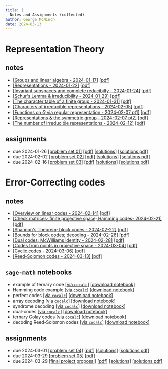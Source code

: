 ```yaml
---
title: |
  Notes and Assignments (collected)
author: George McNinch  
date: 2024-03-13
---
```


# Representation Theory

## notes

- [[Groups and linear algebra - 2024-01-17]](/course-contents/2024-01-17--notes-RT.html) [[pdf]](/course-contents/2024-01-17--notes-RT.pdf)
- [[Representations - 2024-01-22]](/course-contents/2024-01-22--notes-RT.html) [[pdf]](/course-contents/2024-01-22--notes-RT.pdf)
- [[Invariant subspaces and complete reducibilty - 2024-01-24]](/course-contents/2024-01-24--notes-RT.html) 
  [[pdf]](/course-contents/2024-01-24--notes-RT.pdf)
- [[Schur's Lemma & irreducibility - 2024-01-29]](/course-contents/2024-01-29--notes-RT.html) 
  [[pdf]](/course-contents/2024-01-29--notes-RT.pdf)
- [[The character table of a finite group - 2024-01-31]](/course-contents/2024-01-31--notes-RT.html) 
  [[pdf]](/course-contents/2024-01-31--notes-RT.pdf)
- [[Characters of irreducible representations - 2024-02-05]](/course-contents/2024-02-05--notes-RT.html) 
  [[pdf]](/course-contents/2024-02-05--notes-RT.pdf)
- [[Functions on $G$ via regular representation - 2024-02-07 pt1]](/course-contents/2024-02-07--notes-RT--functions.html) 
  [[pdf]](/course-contents/2024-02-07--notes-RT--functions.pdf)
- [[Representations & the symmetric group - 2024-02-07 pt2]](/course-contents/2024-02-07--notes-RT--diaconis-paper.html) 
  [[pdf]](/course-contents/2024-02-07--notes-RT--diaconis-paper.pdf)
- [[The number of irreducible representations - 2024-02-12]](/course-contents/2024-02-12--notes-RT--number-of-irreducibles.html)
  [[pdf]](/course-contents/2024-02-12--notes-RT--number-of-irreducibles.pdfx)


## assignments

- due 2024-01-26 
  [[problem set 01]](/course-assignments/PS01--rep-theory.html) 
  [[pdf]](/course-assignments/PS01--rep-theory.pdf) 
  [[solutions]](/course-assignments/PS01--rep-theory--solutions.html) 
  [[solutions pdf]](/course-assignments/PS01--rep-theory--solutions.pdf) 
- due 2024-02-02
  [[problem set 02]](/course-assignments/PS02--rep-theory.html) 
  [[pdf]](/course-assignments/PS02--rep-theory.pdf) 
  [[solutions]](/course-assignments/PS02--rep-theory--solutions.html) 
  [[solutions pdf]](/course-assignments/PS02--rep-theory--solutions.pdf)
- due 2024-02-16
  [[problem set 03]](/course-assignments/PS03--rep-theory.html) 
  [[pdf]](/course-assignments/PS03--rep-theory.pdf) 
  [[solutions]](/course-assignments/PS03--rep-theory--solutions.html)
  [[solutions pdf]](/course-assignments/PS03--rep-theory--solutions.pdf)


# Error-Correcting codes

## notes

- [[Overview on linear codes - 2024-02-14]](/course-contents/2024-02-14--notes-ECC--intro.html)
  [[pdf]](/course-contents/2024-02-14--notes-ECC--intro.pdf)
- [[Check matrices; finite projective space; Hamming codes- 2024-02-21]](/course-contents/2024-02-21--notes-ECC--hamming+finite.html) 
  [[pdf]](/course-contents/2024-02-21--notes-ECC--hamming+finite.pdf) 
- [[Shannon's Theorem; block codes - 2024-02-22]](/course-contents/2024-02-22--notes-ECC--shannon+block.html)
  [[pdf]](/course-contents/2024-02-22--notes-ECC--shannon+block.pdf)
- [[Bounds for block codes; decoding - 2024-02-26]](/course-contents/2024-02-26--block+linear.html)
  [[pdf]](/course-contents/2024-02-26--block+linear.pdf)
- [[Dual codes; McWilliams identity - 2024-02-28]](/course-contents/2024-02-28--linear.html)
  [[pdf]](/course-contents/2024-02-28--linear.pdf)
- [[Codes from points in projective space - 2024-03-04]](/course-contents/2024-03-04-p0--projective.html)
  [[pdf]](/course-contents/2024-03-04-p0--projective.pdf)
- [[Cyclic codes - 2024-03-06]](/course-contents/2024-03-06--cyclic.html)
  [[pdf]](/course-contents/2024-03-06--cyclic.pdf)
- [[Reed-Solomon codes - 2024-03-13]](/course-contents/2024-03-13--ReedSolomon.html)
  [[pdf]](/course-contents/2024-03-13--ReedSolomon.pdf)

## `sage-math` notebooks

- example of ternary code
  [[via `cocalc`]](https://cocalc.com/github/gmcninch-tufts/2024-Sp-Math190/blob/main/course-contents/notebooks/2024-02-14--ECC-01--ternary-code.ipynb)
  [[download notebook]](/course-contents/notebooks/2024-02-14--ECC-01--ternary-code.ipynb) 
- Hamming code example
  [[via `cocalc`]](https://cocalc.com/github/gmcninch-tufts/2024-Sp-Math190/blob/main/course-contents/notebooks/2024-02-21--ECC-02--Hamming-example.ipynb)
  [[download notebook]](/course-contents/notebooks/2024-02-21--ECC-02--Hamming-example.ipynb) 
- perfect codes
  [[via `cocalc`]](https://cocalc.com/github/gmcninch-tufts/2024-Sp-Math190/blob/main/course-contents/notebooks/2024-02-22--perfect.ipynb)
  [[download notebook]](/course-contents/notebooks/2024-02-22--perfect.ipynb) 
- array decoding
  [[via `cocalc`]](https://cocalc.com/github/gmcninch-tufts/2024-Sp-Math190/blob/main/course-contents/notebooks/2024-02-26--array-decoding.ipynb)
  [[download notebook]](/course-contents/notebooks/2024-02-26--array-decoding.ipynb) 
- syndrome decoding
  [[via `cocalc`]](https://cocalc.com/github/gmcninch-tufts/2024-Sp-Math190/blob/main/course-contents/notebooks/2024-02-26--syndrome-decoding.ipynb)
  [[download notebook]](/course-contents/notebooks/2024-02-26--syndrome-decoding.ipynb) 
- dual-codes
  [[via `cocalc`]](https://cocalc.com/github/gmcninch-tufts/2024-Sp-Math190/blob/main/course-contents/notebooks/2024-02-28--dual-code.ipynb)
  [[download notebook]](/course-contents/notebooks/2024-02-28--dual-code.ipynb) 
- ternary Golay codes
  [[via `cocalc`]](https://cocalc.com/github/gmcninch-tufts/2024-Sp-Math190/blob/main/course-contents/notebooks/2024-03-06--ternary-golay.ipynb)
  [[download notebook]](/course-contents/notebooks/2024-03-06--ternary-golay.ipynb) 
- decoding Reed-Solomon codes
  [[via `cocalc`]](https://cocalc.com/github/gmcninch-tufts/2024-Sp-Math190/blob/main/course-contents/notebooks/2024-03-13--ReedSolomon-class.ipynb)
  [[download notebook]](/course-contents/notebooks/2024-03-13--ReedSolomon-class.ipynb) 



## assignments

- due 2024-03-01 [[problem set 04]](/course-assignments/PS04--ECC.html) 
  [[pdf]](/course-assignments/PS04--ECC.pdf) 
  [[solutions]](/course-assignments/PS04--ECC--solutions.html)
  [[solutions pdf]](/course-assignments/PS04--ECC--solutions.pdf)  
- due 2024-03-29 [[problem set 05]](/course-assignments/PS05--ECC.html) 
  [[pdf]](/course-assignments/PS05--ECC.html) 
- due 2024-03-29 [[final project proposal]](/course-assignments/FinReport-Proposal.html) 
  [[pdf]](/course-assignments/FinReport-Proposal.pdf) 
  [[solutions]](/course-assignments/PS05--ECC--solutions.html)
  [[solutions pdf]](/course-assignments/PS05--ECC--solutions.pdf)  

